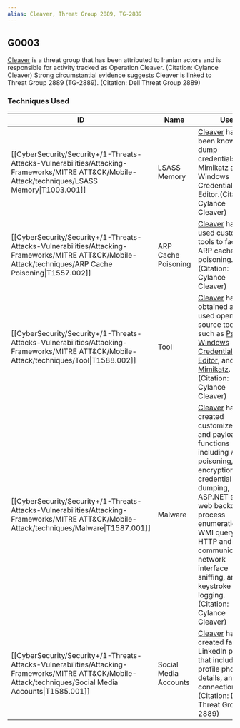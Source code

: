 ```yaml
---
alias: Cleaver, Threat Group 2889, TG-2889
---
```


## G0003

[Cleaver](https://attack.mitre.org/groups/G0003) is a threat group that has been attributed to Iranian actors and is responsible for activity tracked as Operation Cleaver. (Citation: Cylance Cleaver) Strong circumstantial evidence suggests Cleaver is linked to Threat Group 2889 (TG-2889). (Citation: Dell Threat Group 2889)


### Techniques Used

| ID | Name | Use |
| --- | --- | --- |
| [[CyberSecurity/Security+/1-Threats-Attacks-Vulnerabilities/Attacking-Frameworks/MITRE ATT&CK/Mobile-Attack/techniques/LSASS Memory\|T1003.001]] | LSASS Memory | [Cleaver](https://attack.mitre.org/groups/G0003) has been known to dump credentials using Mimikatz and Windows Credential Editor.(Citation: Cylance Cleaver) |
| [[CyberSecurity/Security+/1-Threats-Attacks-Vulnerabilities/Attacking-Frameworks/MITRE ATT&CK/Mobile-Attack/techniques/ARP Cache Poisoning\|T1557.002]] | ARP Cache Poisoning | [Cleaver](https://attack.mitre.org/groups/G0003) has used custom tools to facilitate ARP cache poisoning.(Citation: Cylance Cleaver) |
| [[CyberSecurity/Security+/1-Threats-Attacks-Vulnerabilities/Attacking-Frameworks/MITRE ATT&CK/Mobile-Attack/techniques/Tool\|T1588.002]] | Tool | [Cleaver](https://attack.mitre.org/groups/G0003) has obtained and used open-source tools such as [PsExec](https://attack.mitre.org/software/S0029), [Windows Credential Editor](https://attack.mitre.org/software/S0005), and [Mimikatz](https://attack.mitre.org/software/S0002).(Citation: Cylance Cleaver) |
| [[CyberSecurity/Security+/1-Threats-Attacks-Vulnerabilities/Attacking-Frameworks/MITRE ATT&CK/Mobile-Attack/techniques/Malware\|T1587.001]] | Malware | [Cleaver](https://attack.mitre.org/groups/G0003) has created customized tools and payloads for functions including ARP poisoning, encryption, credential dumping, ASP.NET shells, web backdoors, process enumeration, WMI querying, HTTP and SMB communications, network interface sniffing, and keystroke logging.(Citation: Cylance Cleaver) |
| [[CyberSecurity/Security+/1-Threats-Attacks-Vulnerabilities/Attacking-Frameworks/MITRE ATT&CK/Mobile-Attack/techniques/Social Media Accounts\|T1585.001]] | Social Media Accounts | [Cleaver](https://attack.mitre.org/groups/G0003) has created fake LinkedIn profiles that included profile photos, details, and connections.(Citation: Dell Threat Group 2889) |
